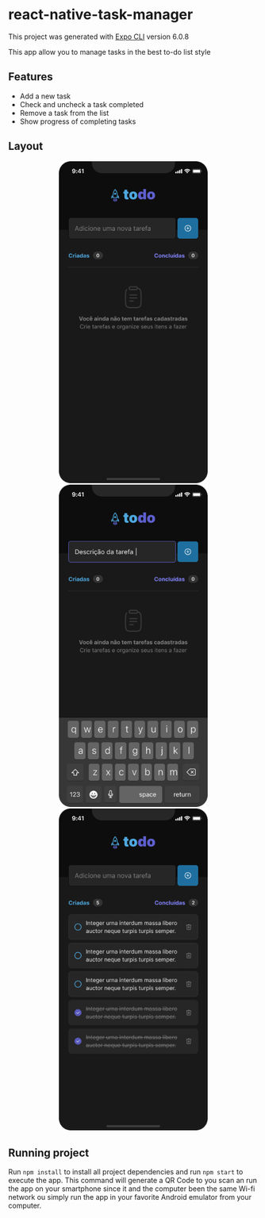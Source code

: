 # react-native-task-manager

This project was generated with [Expo CLI](https://github.com/expo/expo-cli) version 6.0.8

This app allow you to manage tasks in the best to-do list style

## Features
- Add a new task
- Check and uncheck a task completed
- Remove a task from the list
- Show progress of completing tasks

## Layout

<div align="center">
  <img src="./assets/github/empty.png" width="300" alt="empty preview" >
  <img src="./assets/github/description.png" width="300" alt="description preview" >
  <img src="./assets/github/list.png" width="300" alt="list preview" >
</div>

## Running project

Run `npm install` to install all project dependencies and run `npm start` to execute the app. This command will generate a QR Code to you scan an run the app on your smartphone since it and the computer been the same Wi-fi network ou simply run the app in your favorite Android emulator from your computer.
